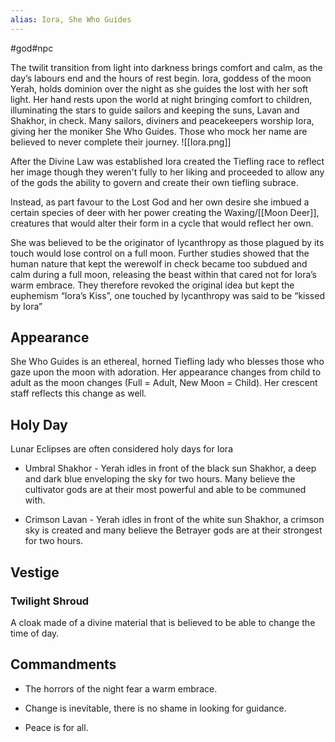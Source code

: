 ```yaml
---
alias: Iora, She Who Guides
---
```


#god#npc 

The twilit transition from light into darkness brings comfort and calm, as the day’s labours end and the hours of rest begin. Iora, goddess of the moon Yerah, holds dominion over the night as she guides the lost with her soft light. Her hand rests upon the world at night bringing comfort to children, illuminating the stars to guide sailors and keeping the suns, Lavan and Shakhor, in check. Many sailors, diviners and peacekeepers worship Iora, giving her the moniker She Who Guides. Those who mock her name are believed to never complete their journey.
<span class="rightimg"><span class="smallimg">![[Iora.png]]</span></span>


After the Divine Law was established Iora created the Tiefling race to reflect her image though they weren't fully to her liking and proceeded to allow any of the gods the ability to govern and create their own tiefling subrace.

Instead, as part favour to the Lost God and her own desire she imbued a certain species of deer with her power creating the Waxing/[[Moon Deer]], creatures that would alter their form in a cycle that would reflect her own. 

  

She was believed to be the originator of lycanthropy as those plagued by its touch would lose control on a full moon. Further studies showed that the human nature that kept the werewolf in check became too subdued and calm during a full moon, releasing the beast within that cared not for Iora’s warm embrace. They therefore revoked the original idea but kept the euphemism “Iora’s Kiss”, one touched by lycanthropy was said to be “kissed by Iora”

  

## Appearance

She Who Guides is an ethereal, horned Tiefling lady who blesses those who gaze upon the moon with adoration. Her appearance changes from child to adult as the moon changes (Full = Adult, New Moon = Child). Her crescent staff reflects this change as well.

  

## Holy Day

Lunar Eclipses are often considered holy days for Iora

-   Umbral Shakhor - Yerah idles in front of the black sun Shakhor, a deep and dark blue enveloping the sky for two hours. Many believe the cultivator gods are at their most powerful and able to be communed with.
    
-   Crimson Lavan - Yerah idles in front of the white sun Shakhor, a crimson sky is created and many believe the Betrayer gods are at their strongest for two hours.
    

## Vestige
### Twilight Shroud

A cloak made of a divine material that is believed to be able to change the time of day.


## Commandments

-   The horrors of the night fear a warm embrace.
    
-   Change is inevitable, there is no shame in looking for guidance.
    
-   Peace is for all.
    